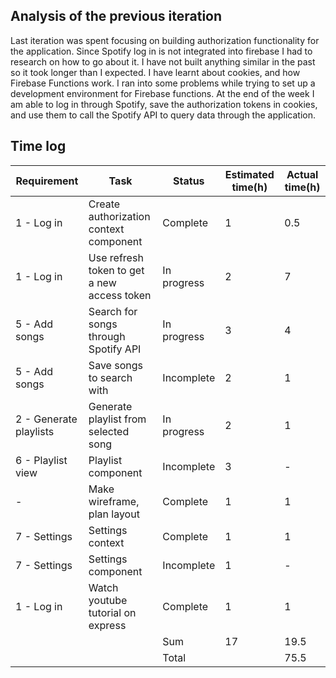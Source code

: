 ## Analysis of the previous iteration

Last iteration was spent focusing on building authorization functionality for the application. Since Spotify log in is not integrated into firebase I had to research on how to go about it. I have not built anything similar in the past so it took longer than I expected. I have learnt about cookies, and how Firebase Functions work. I ran into some problems while trying to set up a development environment for Firebase functions. At the end of the week I am able to log in through Spotify, save the authorization tokens in cookies, and use them to call the Spotify API to query data through the application.

## Time log

| Requirement            | Task                                        | Status      | Estimated time(h) | Actual time(h) |
| ---------------------- | ------------------------------------------- | ----------- | ----------------- | -------------- |
| 1 - Log in             | Create authorization context component      | Complete    | 1                 | 0.5            |
| 1 - Log in             | Use refresh token to get a new access token | In progress | 2                 | 7              |
| 5 - Add songs          | Search for songs through Spotify API        | In progress | 3                 | 4              |
| 5 - Add songs          | Save songs to search with                   | Incomplete  | 2                 | 1              |
| 2 - Generate playlists | Generate playlist from selected song        | In progress | 2                 | 1              |
| 6 - Playlist view      | Playlist component                          | Incomplete  | 3                 | -              |
| -                      | Make wireframe, plan layout                 | Complete    | 1                 | 1              |
| 7 - Settings           | Settings context                            | Complete    | 1                 | 1              |
| 7 - Settings           | Settings component                          | Incomplete  | 1                 | -              |
| 1 - Log in             | Watch youtube tutorial on express           | Complete    | 1                 | 1              |
|                        |                                             | Sum         | 17                | 19.5           |
|                        |                                             | Total       |                   | 75.5           |
